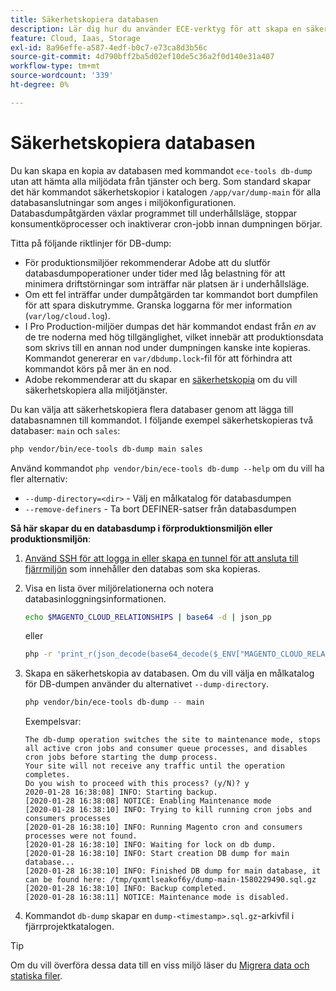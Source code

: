 ```yaml
---
title: Säkerhetskopiera databasen
description: Lär dig hur du använder ECE-verktyg för att skapa en säkerhetskopia av databasen för ett Adobe Commerce om molninfrastrukturprojekt.
feature: Cloud, Iaas, Storage
exl-id: 8a96effe-a587-4edf-b0c7-e73ca8d3b56c
source-git-commit: 4d790bff2ba5d02ef10de5c36a2f0d140e31a407
workflow-type: tm+mt
source-wordcount: '339'
ht-degree: 0%

---
```


# Säkerhetskopiera databasen

Du kan skapa en kopia av databasen med kommandot `ece-tools db-dump` utan att hämta alla miljödata från tjänster och berg. Som standard skapar det här kommandot säkerhetskopior i katalogen `/app/var/dump-main` för alla databasanslutningar som anges i miljökonfigurationen. Databasdumpåtgärden växlar programmet till underhållsläge, stoppar konsumentköprocesser och inaktiverar cron-jobb innan dumpningen börjar.

Titta på följande riktlinjer för DB-dump:

- För produktionsmiljöer rekommenderar Adobe att du slutför databasdumpoperationer under tider med låg belastning för att minimera driftstörningar som inträffar när platsen är i underhållsläge.
- Om ett fel inträffar under dumpåtgärden tar kommandot bort dumpfilen för att spara diskutrymme. Granska loggarna för mer information (`var/log/cloud.log`).
- I Pro Production-miljöer dumpas det här kommandot endast från _en_ av de tre noderna med hög tillgänglighet, vilket innebär att produktionsdata som skrivs till en annan nod under dumpningen kanske inte kopieras. Kommandot genererar en `var/dbdump.lock`-fil för att förhindra att kommandot körs på mer än en nod.
- Adobe rekommenderar att du skapar en [säkerhetskopia](snapshots.md) om du vill säkerhetskopiera alla miljötjänster.

Du kan välja att säkerhetskopiera flera databaser genom att lägga till databasnamnen till kommandot. I följande exempel säkerhetskopieras två databaser: `main` och `sales`:

```bash
php vendor/bin/ece-tools db-dump main sales
```

Använd kommandot `php vendor/bin/ece-tools db-dump --help` om du vill ha fler alternativ:

- `--dump-directory=<dir>` - Välj en målkatalog för databasdumpen
- `--remove-definers` - Ta bort DEFINER-satser från databasdumpen

**Så här skapar du en databasdump i förproduktionsmiljön eller produktionsmiljön**:

1. [Använd SSH för att logga in eller skapa en tunnel för att ansluta till fjärrmiljön](../development/secure-connections.md) som innehåller den databas som ska kopieras.

1. Visa en lista över miljörelationerna och notera databasinloggningsinformationen.

   ```bash
   echo $MAGENTO_CLOUD_RELATIONSHIPS | base64 -d | json_pp
   ```

   eller

   ```bash
   php -r 'print_r(json_decode(base64_decode($_ENV["MAGENTO_CLOUD_RELATIONSHIPS"]))->database);'
   ```

1. Skapa en säkerhetskopia av databasen. Om du vill välja en målkatalog för DB-dumpen använder du alternativet `--dump-directory`.

   ```bash
   php vendor/bin/ece-tools db-dump -- main
   ```

   Exempelsvar:

   ```terminal
   The db-dump operation switches the site to maintenance mode, stops all active cron jobs and consumer queue processes, and disables cron jobs before starting the dump process.
   Your site will not receive any traffic until the operation completes.
   Do you wish to proceed with this process? (y/N)? y
   2020-01-28 16:38:08] INFO: Starting backup.
   [2020-01-28 16:38:08] NOTICE: Enabling Maintenance mode
   [2020-01-28 16:38:10] INFO: Trying to kill running cron jobs and consumers processes
   [2020-01-28 16:38:10] INFO: Running Magento cron and consumers processes were not found.
   [2020-01-28 16:38:10] INFO: Waiting for lock on db dump.
   [2020-01-28 16:38:10] INFO: Start creation DB dump for main database...
   [2020-01-28 16:38:10] INFO: Finished DB dump for main database, it can be found here: /tmp/qxmtlseakof6y/dump-main-1580229490.sql.gz
   [2020-01-28 16:38:10] INFO: Backup completed.
   [2020-01-28 16:38:11] NOTICE: Maintenance mode is disabled.
   ```

1. Kommandot `db-dump` skapar en `dump-<timestamp>.sql.gz`-arkivfil i fjärrprojektkatalogen.

>[!TIP]
>
>Om du vill överföra dessa data till en viss miljö läser du [Migrera data och statiska filer](../deploy/staging-production.md#migrate-static-files).
